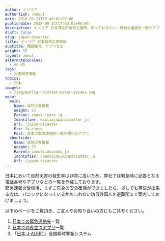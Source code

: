 ```yaml
---
author: イソリア
authorlink: /about
date: 2018-09-21T15:40:02+09:00
publishdate: 2018-09-21T17:00:02+09:00
description: イソリア 日本滞在中自然災害時、知っておきたい、便利な連絡先一覧やアプリなど
draft: false
slug: japan-disaster
title: イソリア 日本自然災害情報
subtitle: 電話番号、アプリなど
weight: 55
layout: about
alternatelocales:
  - en-US
tags:
  - 災害関連情報
topics:
  - 日本
images:
  - /img/eSolia-Chicklet-Color-1024px.png
menu:
  main:
    Name: 自然災害情報
    Weight: 55
    Parent: about_index_ja
    Identifier: esoliajapandisaster_ja
    Url: /japan-disaster
    Pre: fa-check
    Post: 日本の緊急連絡先一覧や便利なアプリ
  aboutside:
    Name: 自然災害情報
    Weight: 55
    Parent: aboutsideindex_ja
    Identifier: aboutsidejapandisaster_ja
    Url: /japan-disaster
---
```


日本において自然災害の発生率は非常に高いため、弊社では緊急時に必要となる電話番号やアプリなどの一覧を作成しております。<br>
緊急速報の受信後、まずご自身の安全確保ができましたら、少しでも英語が出来る方は、パニックになっているかもしれない訪日外国人を避難所まで案内してあげましょう。<br>

以下のページをご覧頂き、ご友人やお知り合いの方にもご共有ください。

1. [日本での緊急連絡先](/japan-contacts/)一覧
2. [日本での役立つアプリ](/japan-apps/)一覧
3. 「[日本 J-ALERT](/japan-emergency-broadcast-system-j-alert/)」全国瞬時警報システム  
